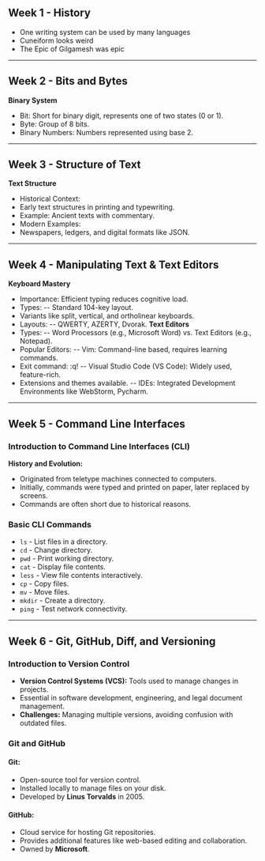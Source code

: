 ## Week 1 - History
- One writing system can be used by many languages
- Cuneiform looks weird
- The Epic of Gilgamesh was epic
---
## Week 2 - Bits and Bytes
**Binary System**
- Bit: Short for binary digit, represents one of two states (0 or 1).
- Byte: Group of 8 bits.
- Binary Numbers: Numbers represented using base 2.
---
## Week 3 - Structure of Text
**Text Structure**
- Historical Context:
- Early text structures in printing and typewriting.
- Example: Ancient texts with commentary.
- Modern Examples:
- Newspapers, ledgers, and digital formats like JSON.
---
## Week 4 - Manipulating Text & Text Editors
**Keyboard Mastery**
- Importance: Efficient typing reduces cognitive load.
- Types:
-- Standard 104-key layout.
- Variants like split, vertical, and ortholinear keyboards.
- Layouts:
-- QWERTY, AZERTY, Dvorak.
**Text Editors**
- Types:
-- Word Processors (e.g., Microsoft Word) vs. Text Editors (e.g., Notepad).
- Popular Editors:
-- Vim: Command-line based, requires learning commands.
- Exit command: :q!
-- Visual Studio Code (VS Code): Widely used, feature-rich.
- Extensions and themes available.
-- IDEs: Integrated Development Environments like WebStorm, Pycharm.
---
## Week 5 - Command Line Interfaces

### Introduction to Command Line Interfaces (CLI)
**History and Evolution:**
- Originated from teletype machines connected to computers.
- Initially, commands were typed and printed on paper, later replaced by screens.
- Commands are often short due to historical reasons.

### Basic CLI Commands
- `ls` - List files in a directory.
- `cd` - Change directory.
- `pwd` - Print working directory.
- `cat` - Display file contents.
- `less` - View file contents interactively.
- `cp` - Copy files.
- `mv` - Move files.
- `mkdir` - Create a directory.
- `ping` - Test network connectivity.

---

## Week 6 - Git, GitHub, Diff, and Versioning

### Introduction to Version Control
- **Version Control Systems (VCS):** Tools used to manage changes in projects.
- Essential in software development, engineering, and legal document management.
- **Challenges:** Managing multiple versions, avoiding confusion with outdated files.

### Git and GitHub

#### Git:
- Open-source tool for version control.
- Installed locally to manage files on your disk.
- Developed by **Linus Torvalds** in 2005.

#### GitHub:
- Cloud service for hosting Git repositories.
- Provides additional features like web-based editing and collaboration.
- Owned by **Microsoft**.
